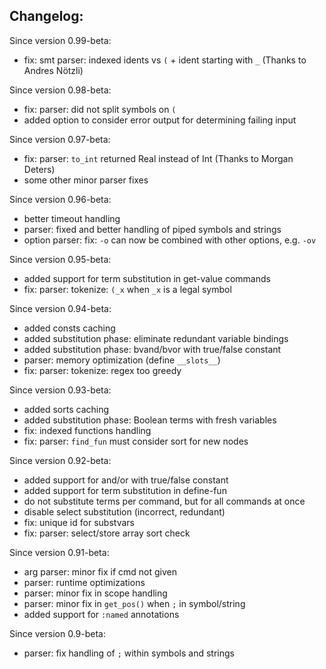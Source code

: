  Changelog:
-------------------------------------------------------------------------------

Since version 0.99-beta:
  + fix: smt parser: indexed idents vs ``(`` + ident starting with ``_``
    (Thanks to Andres Nötzli)  

Since version 0.98-beta:  
  + fix: parser: did not split symbols on ``(``  
  + added option to consider error output for determining failing input  

Since version 0.97-beta:  
  + fix: parser: ``to_int`` returned Real instead of Int
    (Thanks to Morgan Deters)  
  + some other minor parser fixes  

Since version 0.96-beta:  
  + better timeout handling  
  + parser: fixed and better handling of piped symbols and strings  
  + option parser: fix: ``-o`` can now be combined with other options,
    e.g. ``-ov``  

Since version 0.95-beta:  
  + added support for term substitution in get-value commands  
  + fix: parser: tokenize: ``(_x`` when ``_x`` is a legal symbol   

Since version 0.94-beta:  
  + added consts caching  
  + added substitution phase: eliminate redundant variable bindings  
  + added substitution phase: bvand/bvor with true/false constant  
  + parser: memory optimization (define ``__slots__``)  
  + fix: parser: tokenize: regex too greedy  

Since version 0.93-beta:  
  + added sorts caching  
  + added substitution phase: Boolean terms with fresh variables  
  + fix: indexed functions handling  
  + fix: parser: ``find_fun`` must consider sort for new nodes  

Since version 0.92-beta:  
  + added support for and/or with true/false constant  
  + added support for term substitution in define-fun  
  + do not substitute terms per command, but for all commands at once  
  + disable select substitution (incorrect, redundant)  
  + fix: unique id for substvars  
  + fix: parser: select/store array sort check  

Since version 0.91-beta:  
  + arg parser: minor fix if cmd not given  
  + parser: runtime optimizations  
  + parser: minor fix in scope handling  
  + parser: minor fix in ``get_pos()`` when ``;`` in symbol/string  
  + added support for ``:named`` annotations  

Since version 0.9-beta:  
  + parser: fix handling of ``;`` within symbols and strings  



